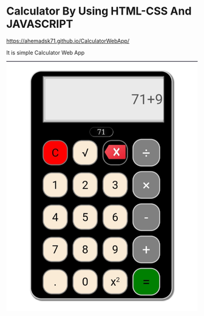 # Calculator By Using HTML-CSS And JAVASCRIPT

https://ahemadsk71.github.io/CalculatorWebApp/

It is simple Calculator Web App

![Screenshot](https://github.com/AhemadSk71/CalculatorWebApp/blob/main/img%2FCalculatorWebApp.jpg)
